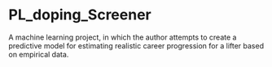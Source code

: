 # PL_doping_Screener
A machine learning project, in which the author attempts to create a predictive model for estimating realistic career progression for a lifter based on empirical data.
